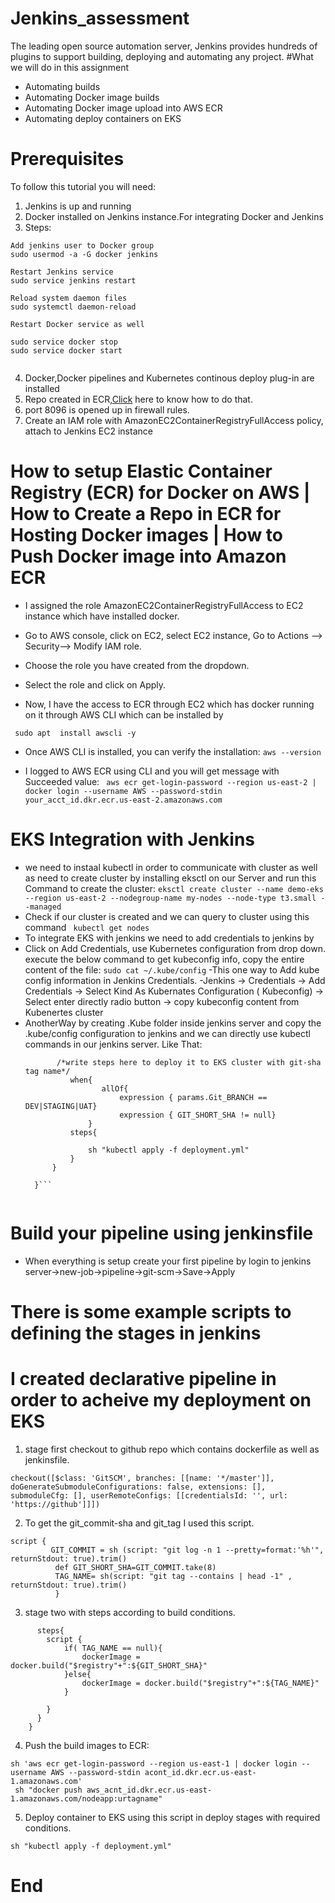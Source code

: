 # Jenkins_assessment
The leading open source automation server, Jenkins provides hundreds of plugins to support building, deploying and automating any project.
#What we will do in this assignment
- Automating builds
- Automating Docker image builds
- Automating Docker image upload into AWS ECR
- Automating deploy containers on EKS
# Prerequisites
To follow this tutorial you will need:

1. Jenkins is up and running
2. Docker installed on Jenkins instance.For integrating Docker and Jenkins
3. Steps:
```
Add jenkins user to Docker group
sudo usermod -a -G docker jenkins

Restart Jenkins service
sudo service jenkins restart

Reload system daemon files
sudo systemctl daemon-reload

Restart Docker service as well

sudo service docker stop
sudo service docker start 
 
``` 
4. Docker,Docker pipelines and Kubernetes continous deploy plug-in are installed
5. Repo created in ECR,[Click](https://docs.aws.amazon.com/AmazonECR/latest/userguide/repository-create.html) here to know how to do that.
6. port 8096 is opened up in firewall rules. 
7. Create an IAM role with AmazonEC2ContainerRegistryFullAccess policy, attach to Jenkins EC2 instance
# How to setup Elastic Container Registry (ECR) for Docker on AWS | How to Create a Repo in ECR for Hosting Docker images | How to Push Docker image into Amazon ECR
- I assigned the role AmazonEC2ContainerRegistryFullAccess to EC2 instance which have installed docker.

- Go to AWS console, click on EC2, select EC2 instance, Go to Actions --> Security--> Modify IAM role.
- Choose the role you have created from the dropdown.
- Select the role and click on Apply.
- Now, I have the access to ECR through EC2 which has docker running on it through AWS CLI which can be installed by

``` sudo apt  install awscli -y```

- Once AWS CLI is installed, you can verify the installation:
```aws --version```

- I logged to AWS ECR using CLI and you will get message with Succeeded value:
``` aws ecr get-login-password --region us-east-2 | docker login --username AWS --password-stdin your_acct_id.dkr.ecr.us-east-2.amazonaws.com```
# EKS Integration with Jenkins
- we need to instaal kubectl in order to communicate with cluster as well as need to create cluster by installing eksctl on our Server and run this Command to create the cluster:
```eksctl create cluster --name demo-eks --region us-east-2 --nodegroup-name my-nodes --node-type t3.small --managed```
- Check if our cluster is created and we can query to cluster using this command
``` kubectl get nodes```
- To integrate EKS with jenkins we need to add credentials to jenkins by 
- Click on Add Credentials, use Kubernetes configuration from drop down.
execute the below command to get kubeconfig info, copy the entire content of the file:
```sudo cat ~/.kube/config```
-This one way to Add kube config information in Jenkins Credentials.
-Jenkins -> Credentials -> Add Credentials -> Select Kind As Kubernates
Configuration ( Kubeconfig) -> Select enter directly radio button -> copy
kubeconfig content from Kubenertes cluster
- AnotherWay by creating .Kube folder inside jenkins server and copy the .kube/config configuration to jenkins and we can directly use kubectl commands in our jenkins server.
  Like That:
  ```   stage('Deploy'){
         /*write steps here to deploy it to EKS cluster with git-sha tag name*/
            when{
                   allOf{
                       expression { params.Git_BRANCH == DEV|STAGING|UAT} 
                       expression { GIT_SHORT_SHA != null}
                }
            steps{
               
                sh "kubectl apply -f deployment.yml"
            }
        }
   
    }```


# Build your pipeline using jenkinsfile
- When everything is setup create your first pipeline by login to jenkins server->new-job->pipeline->git-scm->Save->Apply
# There is some example scripts to defining the stages in jenkins
# I created declarative pipeline in order to acheive my deployment on EKS
1. stage first checkout to github repo which contains dockerfile as well as jenkinsfile.

``` 
checkout([$class: 'GitSCM', branches: [[name: '*/master']], doGenerateSubmoduleConfigurations: false, extensions: [], submoduleCfg: [], userRemoteConfigs: [[credentialsId: '', url: 'https://github']]])
```

2. To get the git_commit-sha and git_tag I used this script.
```
script {
         GIT_COMMIT = sh (script: "git log -n 1 --pretty=format:'%h'", returnStdout: true).trim()
          def GIT_SHORT_SHA=GIT_COMMIT.take(8)
          TAG_NAME= sh(script: "git tag --contains | head -1" , returnStdout: true).trim()
          } 
```
3. stage two with steps according to build conditions. 
``` stage('Building image') {
      steps{
        script {
            if( TAG_NAME == null){
                dockerImage = docker.build("$registry"+":${GIT_SHORT_SHA}"
            }else{
                dockerImage = docker.build("$registry"+":${TAG_NAME}"
            }
            
        }
      }
    } 
 ```
4. Push the build images to ECR:

``` 
sh 'aws ecr get-login-password --region us-east-1 | docker login --username AWS --password-stdin acont_id.dkr.ecr.us-east-1.amazonaws.com'
 sh "docker push aws_acnt_id.dkr.ecr.us-east-1.amazonaws.com/nodeapp:urtagname" 
```
                
5. Deploy container to EKS using this script in deploy stages with required conditions.

``` 
sh "kubectl apply -f deployment.yml" 
```

# End



